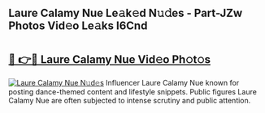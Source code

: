 ## Laure Calamy Nue Le𝚊k𝚎d N𝚞𝚍es - Part-JZw Photos Vid𝚎o Le𝚊ks I6Cnd

# <h2><a href="http://fb2sl0.evod.top/?m=Laure+Calamy+Nue">🔗 👉🔴 Laure Calamy Nue Vid𝚎o Ph𝚘t𝚘s</a></h2>

[![Laure Calamy Nue N𝚞d𝚎s](https://i.imgur.com/8V9OHl7.gif)](http://fb2sl0.evod.top/?m=Laure+Calamy+Nue)
Influencer Laure Calamy Nue known for posting dance-themed content and lifestyle snippets. Public figures Laure Calamy Nue are often subjected to intense scrutiny and public attention. 
